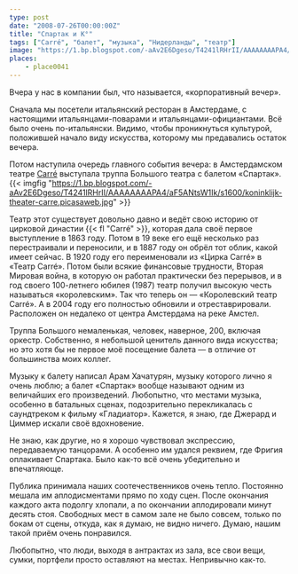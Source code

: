 ```yaml
---
type: post
date: "2008-07-26T00:00:00Z"
title: "Спартак и К°"
tags: ["Carré", "балет", "музыка", "Нидерланды", "театр"]
image: "https://1.bp.blogspot.com/-aAv2E6Dgeso/T4241lRHrII/AAAAAAAAPA4/aF5ANtsW1Ik/s1600/koninklijk-theater-carre.picasaweb.jpg"
places:
    - place0041
---
```


Вчера у нас в компании был, что называется, «корпоративный вечер».

Сначала мы посетели итальянский ресторан в Амстердаме, с настоящими итальянцами-поварами и итальянцами-официантами. Всё было очень по-итальянски. Видимо, чтобы проникнуться культурой, положившей начало виду искусства, которому мы предавались остаток вечера.

Потом наступила очередь главного события вечера: в Амстердамском театре [Carré](http://www.theatrecarre.nl/) выступала труппа Большого театра с балетом «Спартак».
{{< imgfig "https://1.bp.blogspot.com/-aAv2E6Dgeso/T4241lRHrII/AAAAAAAAPA4/aF5ANtsW1Ik/s1600/koninklijk-theater-carre.picasaweb.jpg" >}}

<!--more-->

Театр этот существует довольно давно и ведёт свою историю от цирковой династии {{< fl "Carré" >}}, которая дала своё первое выступление в 1863 году. Потом в 19 веке его ещё несколько раз перестраивали и переносили, и в 1887 году он обрёл тот облик, какой имеет сейчас. В 1920 году его переименовали из «Цирка Carré» в «Театр Carré». Потом были всякие финансовые трудности, Вторая Мировая война, в которую он работал практически без перерывов, и в год своего 100-летнего юбилея (1987) театр получил высокую честь называться «королевским». Так что теперь он — «Королевский театр Carré». А в 2004 году его полностью обновили и отреставрировали. Расположен он недалеко от центра Амстердама на реке Амстел.

Труппа Большого немаленькая, человек, наверное, 200, включая оркестр. Собственно, я небольшой ценитель данного вида искусства; но это хотя бы не первое моё посещение балета — в отличие от большинства моих коллег.

Музыку к балету написал Арам Хачатурян, музыку которого лично я очень люблю; а балет «Спартак» вообще называют одним из величайших его произведений. Любопытно, что местами музыка, особенно в батальных сценах, подозрительно перекликалась с саундтреком к фильму «Гладиатор». Кажется, я знаю, где Джерард и Циммер искали своё вдохновение.

Не знаю, как другие, но я хорошо чувствовал экспрессию, передаваемую танцорами. А особенно им удался реквием, где Фригия оплакивает Спартака. Было как-то всё очень убедительно и впечатляюще.

Публика принимала наших соотечественников очень тепло. Постоянно мешала им аплодисментами прямо по ходу сцен. После окончания каждого акта подолгу хлопали, а по окончании аплодировали минут десять стоя. Свободных мест в самом зале не было совсем, только по бокам от сцены, откуда, как я думаю, не видно ничего. Думаю, нашим такой приём очень понравился.

Любопытно, что люди, выходя в антрактах из зала, все свои вещи, сумки, портфели просто оставляют на местах. Непривычно как-то.
